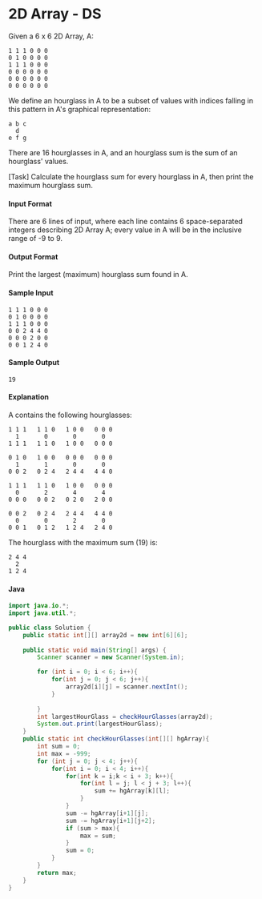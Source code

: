 # 2D Array - DS


Given a 6 x 6 2D Array, A:
```aidl
1 1 1 0 0 0
0 1 0 0 0 0
1 1 1 0 0 0
0 0 0 0 0 0
0 0 0 0 0 0
0 0 0 0 0 0
```

We define an hourglass in A to be a subset of values with indices falling in this pattern in A's graphical representation:
```aidl
a b c
  d
e f g
```

There are 16 hourglasses in A, and an hourglass sum is the sum of an hourglass' values.

[Task]
Calculate the hourglass sum for every hourglass in A, then print the maximum hourglass sum.

#### Input Format

There are 6 lines of input, where each line contains 6 space-separated integers describing 2D Array A; every value in A will be in the inclusive range of -9 to 9.

#### Output Format

Print the largest (maximum) hourglass sum found in A.

#### Sample Input
```
1 1 1 0 0 0
0 1 0 0 0 0
1 1 1 0 0 0
0 0 2 4 4 0
0 0 0 2 0 0
0 0 1 2 4 0
```
#### Sample Output
```
19
```

#### Explanation
A contains the following hourglasses:
 
```aidl
1 1 1   1 1 0   1 0 0   0 0 0
  1       0       0       0
1 1 1   1 1 0   1 0 0   0 0 0

0 1 0   1 0 0   0 0 0   0 0 0
  1       1       0       0
0 0 2   0 2 4   2 4 4   4 4 0

1 1 1   1 1 0   1 0 0   0 0 0
  0       2       4       4
0 0 0   0 0 2   0 2 0   2 0 0

0 0 2   0 2 4   2 4 4   4 4 0
  0       0       2       0
0 0 1   0 1 2   1 2 4   2 4 0
```

The hourglass with the maximum sum (19) is:
```aidl
2 4 4
  2
1 2 4
```


#### Java
```java
import java.io.*;
import java.util.*;

public class Solution {
    public static int[][] array2d = new int[6][6];
    
    public static void main(String[] args) {
        Scanner scanner = new Scanner(System.in);

        for (int i = 0; i < 6; i++){
            for(int j = 0; j < 6; j++){
                array2d[i][j] = scanner.nextInt();
            }
            
        }
        int largestHourGlass = checkHourGlasses(array2d);
        System.out.print(largestHourGlass);
    }
    public static int checkHourGlasses(int[][] hgArray){
        int sum = 0;
        int max = -999;
        for (int j = 0; j < 4; j++){
            for(int i = 0; i < 4; i++){
                for(int k = i;k < i + 3; k++){
                    for(int l = j; l < j + 3; l++){
                        sum += hgArray[k][l];
                    }
                }
                sum -= hgArray[i+1][j];
                sum -= hgArray[i+1][j+2];
                if (sum > max){
                    max = sum;
                }
                sum = 0;
            }
        }
        return max;
    }
}
```